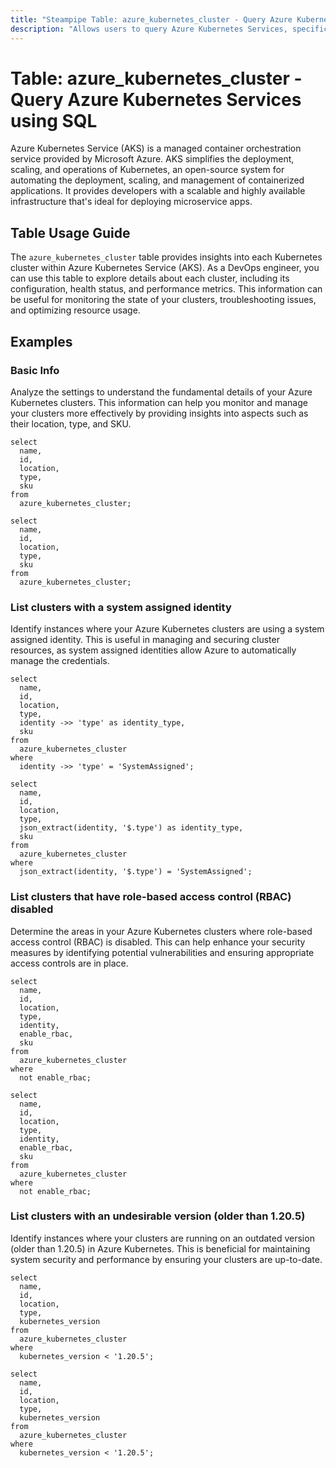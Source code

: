 ```yaml
---
title: "Steampipe Table: azure_kubernetes_cluster - Query Azure Kubernetes Services using SQL"
description: "Allows users to query Azure Kubernetes Services, specifically providing information about the configuration, health and performance of each Kubernetes cluster deployed in Azure."
---
```


# Table: azure_kubernetes_cluster - Query Azure Kubernetes Services using SQL

Azure Kubernetes Service (AKS) is a managed container orchestration service provided by Microsoft Azure. AKS simplifies the deployment, scaling, and operations of Kubernetes, an open-source system for automating the deployment, scaling, and management of containerized applications. It provides developers with a scalable and highly available infrastructure that's ideal for deploying microservice apps.

## Table Usage Guide

The `azure_kubernetes_cluster` table provides insights into each Kubernetes cluster within Azure Kubernetes Service (AKS). As a DevOps engineer, you can use this table to explore details about each cluster, including its configuration, health status, and performance metrics. This information can be useful for monitoring the state of your clusters, troubleshooting issues, and optimizing resource usage.

## Examples

### Basic Info
Analyze the settings to understand the fundamental details of your Azure Kubernetes clusters. This information can help you monitor and manage your clusters more effectively by providing insights into aspects such as their location, type, and SKU.

```sql+postgres
select
  name,
  id,
  location,
  type,
  sku
from
  azure_kubernetes_cluster;
```

```sql+sqlite
select
  name,
  id,
  location,
  type,
  sku
from
  azure_kubernetes_cluster;
```

### List clusters with a system assigned identity
Identify instances where your Azure Kubernetes clusters are using a system assigned identity. This is useful in managing and securing cluster resources, as system assigned identities allow Azure to automatically manage the credentials.

```sql+postgres
select
  name,
  id,
  location,
  type,
  identity ->> 'type' as identity_type,
  sku
from
  azure_kubernetes_cluster
where
  identity ->> 'type' = 'SystemAssigned';
```

```sql+sqlite
select
  name,
  id,
  location,
  type,
  json_extract(identity, '$.type') as identity_type,
  sku
from
  azure_kubernetes_cluster
where
  json_extract(identity, '$.type') = 'SystemAssigned';
```

### List clusters that have role-based access control (RBAC) disabled
Determine the areas in your Azure Kubernetes clusters where role-based access control (RBAC) is disabled. This can help enhance your security measures by identifying potential vulnerabilities and ensuring appropriate access controls are in place.

```sql+postgres
select
  name,
  id,
  location,
  type,
  identity,
  enable_rbac,
  sku
from
  azure_kubernetes_cluster
where
  not enable_rbac;
```

```sql+sqlite
select
  name,
  id,
  location,
  type,
  identity,
  enable_rbac,
  sku
from
  azure_kubernetes_cluster
where
  not enable_rbac;
```

### List clusters with an undesirable version (older than 1.20.5)
Identify instances where your clusters are running on an outdated version (older than 1.20.5) in Azure Kubernetes. This is beneficial for maintaining system security and performance by ensuring your clusters are up-to-date.

```sql+postgres
select
  name,
  id,
  location,
  type,
  kubernetes_version
from
  azure_kubernetes_cluster
where
  kubernetes_version < '1.20.5';
```

```sql+sqlite
select
  name,
  id,
  location,
  type,
  kubernetes_version
from
  azure_kubernetes_cluster
where
  kubernetes_version < '1.20.5';
```